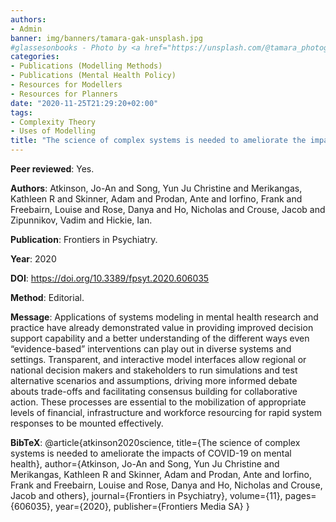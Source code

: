 ```yaml
---
authors:
- Admin
banner: img/banners/tamara-gak-unsplash.jpg
#glassesonbooks - Photo by <a href="https://unsplash.com/@tamara_photography?utm_source=unsplash&utm_medium=referral&utm_content=creditCopyText">Tamara Gak</a> on <a href="https://unsplash.com/s/photos/publication?utm_source=unsplash&utm_mediu
categories:
- Publications (Modelling Methods)
- Publications (Mental Health Policy)
- Resources for Modellers
- Resources for Planners
date: "2020-11-25T21:29:20+02:00"
tags:
- Complexity Theory
- Uses of Modelling
title: "The science of complex systems is needed to ameliorate the impacts of COVID-19 on mental health"
---
```


**Peer reviewed**: Yes.

**Authors**: Atkinson, Jo-An and Song, Yun Ju Christine and Merikangas, Kathleen R and Skinner, Adam and Prodan, Ante and Iorfino, Frank and Freebairn, Louise and Rose, Danya and Ho, Nicholas and Crouse, Jacob and Zipunnikov, Vadim and Hickie, Ian.

**Publication**: Frontiers in Psychiatry.

**Year**: 2020 

**DOI**: https://doi.org/10.3389/fpsyt.2020.606035

**Method**: Editorial.

**Message**: Applications of systems modeling in mental health research and practice have already demonstrated value in providing improved decision support capability and a better understanding of the different ways even “evidence-based” interventions can play out in diverse systems and settings. Transparent, and interactive model interfaces allow regional or national decision makers and stakeholders to run simulations and test alternative scenarios and assumptions, driving more informed debate abouts trade-offs and facilitating consensus building for collaborative action. These processes are essential to the mobilization of appropriate levels of financial, infrastructure and workforce resourcing for rapid system responses to be mounted effectively.


**BibTeX**: @article{atkinson2020science,
  title={The science of complex systems is needed to ameliorate the impacts of COVID-19 on mental health},
  author={Atkinson, Jo-An and Song, Yun Ju Christine and Merikangas, Kathleen R and Skinner, Adam and Prodan, Ante and Iorfino, Frank and Freebairn, Louise and Rose, Danya and Ho, Nicholas and Crouse, Jacob and others},
  journal={Frontiers in Psychiatry},
  volume={11},
  pages={606035},
  year={2020},
  publisher={Frontiers Media SA}
}